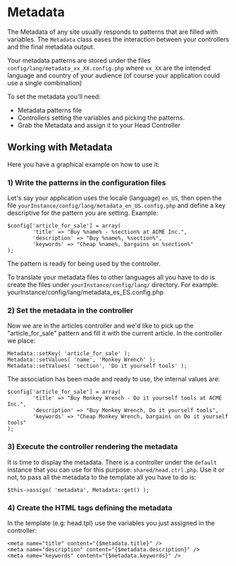 Metadata
========
The Metadata of any site usually responds to patterns that are filled with variables. The `Metadata` class eases the interaction between your controllers and the final metadata output.

Your metadata patterns are stored under the files `config/lang/metadata_xx_XX.config.php` where `xx_XX` are the intended language and country of your audience (of course your application could use a single combination)

To set the metadata you'll need:

* Metadata patterns file
* Controllers setting the variables and picking the patterns.
* Grab the Metadata and assign it to your Head Controller

Working with Metadata
---------------------
Here you have a graphical example on how to use it:

### 1) Write the patterns in the configuration files ###
Let's say your application uses the locale (language) `en_US`, then open the file `yourInstance/config/lang/metadata_en_US.config.php` and define a key descriptive for the pattern you are setting. Example:

	$config['article_for_sale'] = array(
	        'title' => "Buy %name% - %section% at ACME Inc.",
	        'description' => "Buy %name%, %section%",
	        'keywords' => "Cheap %name%, bargains on %section%"
	);

The pattern is ready for being used by the controller.

To translate your metadata files to other languages all you have to do is create the files under `yourInstance/config/lang/` directory. For example: yourInstance/config/lang/metadata_es_ES.config.php

### 2) Set the metadata in the controller ###
Now we are in the articles controller and we'd like to pick up the "article_for_sale" pattern and fill it with the current article. In the controller we place:

	Metadata::setKey( 'article_for_sale' );
	Metadata::setValues( 'name', 'Monkey Wrench' );
	Metadata::setValues( 'section', 'Do it yourself tools' );

The association has been made and ready to use, the internal values are:

	$config['article_for_sale'] = array(
	        'title' => "Buy Monkey Wrench - Do it yourself tools at ACME Inc.",
	        'description' => "Buy Monkey Wrench, Do it yourself tools",
	        'keywords' => "Cheap Monkey Wrench, bargains on Do it yourself tools"
	);

### 3) Execute the controller rendering the metadata ###
It is time to display the metadata. There is a controller under the `default` instance that you can use for this purpose: `shared/head.ctrl.php`. Use it or not, to pass all the metadata to the template all you have to do is:

	$this->assign( 'metadata', Metadata::get() );
	
### 4) Create the HTML tags defining the metadata ###	
In the template (e.g: head.tpl) use the variables you just assigned in the controller:

	<meta name="title" content="{$metadata.title}" />
	<meta name="description" content="{$metadata.description}" />
	<meta name="keywords" content="{$metadata.keywords}" />